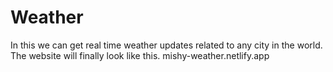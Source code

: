 # Weather
In this we can get real time weather updates related to any city in the world.
The website will finally look like this.
mishy-weather.netlify.app
